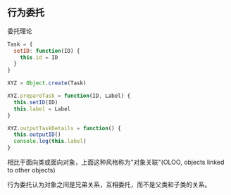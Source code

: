 ## 行为委托

委托理论

```js
Task = {
  setID: function(ID) {
    this.id = ID
  }
}

XYZ = Object.create(Task)

XYZ.prepareTask = function(ID, Label) {
  this.setID(ID)
  this.label = Label
}

XYZ.outputTaskDetails = function() {
  this.outputID()
  console.log(this.label)
}
```

相比于面向类或面向对象，上面这种风格称为"对象关联"(OLOO, objects linked to other objects)

行为委托认为对象之间是兄弟关系，互相委托，而不是父类和子类的关系。